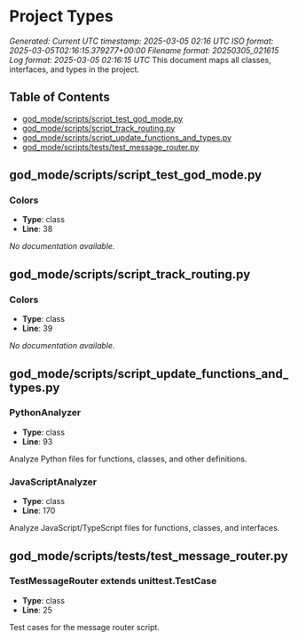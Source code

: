 # Project Types
*Generated: Current UTC timestamp: 2025-03-05 02:16 UTC
ISO format: 2025-03-05T02:16:15.379277+00:00
Filename format: 20250305_021615
Log format: 2025-03-05 02:16:15 UTC*
This document maps all classes, interfaces, and types in the project.

## Table of Contents
- [god_mode/scripts/script_test_god_mode.py](#god_mode_scripts_script_test_god_mode_py)
- [god_mode/scripts/script_track_routing.py](#god_mode_scripts_script_track_routing_py)
- [god_mode/scripts/script_update_functions_and_types.py](#god_mode_scripts_script_update_functions_and_types_py)
- [god_mode/scripts/tests/test_message_router.py](#god_mode_scripts_tests_test_message_router_py)

## god_mode/scripts/script_test_god_mode.py <a id='god_mode_scripts_script_test_god_mode_py'></a>

### Colors

- **Type**: class
- **Line**: 38

*No documentation available.*


## god_mode/scripts/script_track_routing.py <a id='god_mode_scripts_script_track_routing_py'></a>

### Colors

- **Type**: class
- **Line**: 39

*No documentation available.*


## god_mode/scripts/script_update_functions_and_types.py <a id='god_mode_scripts_script_update_functions_and_types_py'></a>

### PythonAnalyzer

- **Type**: class
- **Line**: 93

Analyze Python files for functions, classes, and other definitions.

### JavaScriptAnalyzer

- **Type**: class
- **Line**: 170

Analyze JavaScript/TypeScript files for functions, classes, and interfaces.


## god_mode/scripts/tests/test_message_router.py <a id='god_mode_scripts_tests_test_message_router_py'></a>

### TestMessageRouter extends unittest.TestCase

- **Type**: class
- **Line**: 25

Test cases for the message router script.


